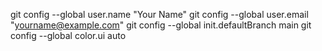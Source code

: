 git config --global user.name "Your Name"
git config --global user.email "yourname@example.com"
git config --global init.defaultBranch main
git config --global color.ui auto
